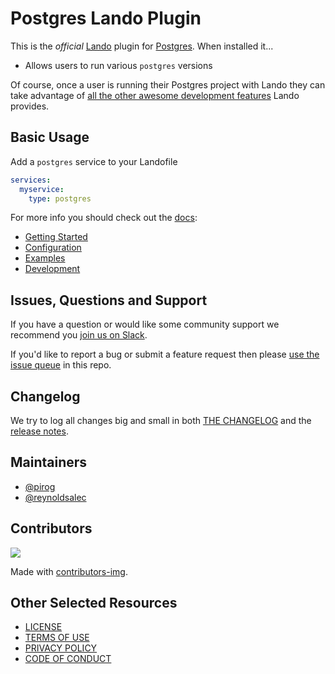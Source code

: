 # Postgres Lando Plugin

This is the _official_ [Lando](https://lando.dev) plugin for [Postgres](https://www.postgresql.org/). When installed it...

* Allows users to run various `postgres` versions

Of course, once a user is running their Postgres project with Lando they can take advantage of [all the other awesome development features](https://docs.lando.dev) Lando provides.

## Basic Usage

Add a `postgres` service to your Landofile

```yaml
services:
  myservice:
    type: postgres
```

For more info you should check out the [docs](https://docs.lando.dev/postgres):

* [Getting Started](https://docs.lando.dev/postgres/)
* [Configuration](https://docs.lando.dev/postgres/config.html)
* [Examples](https://github.com/lando/postgres/tree/main/examples)
* [Development](https://docs.lando.dev/postgres/development.html)

## Issues, Questions and Support

If you have a question or would like some community support we recommend you [join us on Slack](https://launchpass.com/devwithlando).

If you'd like to report a bug or submit a feature request then please [use the issue queue](https://github.com/lando/postgres/issues/new/choose) in this repo.

## Changelog

We try to log all changes big and small in both [THE CHANGELOG](https://github.com/lando/postgres/blob/main/CHANGELOG.md) and the [release notes](https://github.com/lando/postgres/releases).


## Maintainers

* [@pirog](https://github.com/pirog)
* [@reynoldsalec](https://github.com/reynoldsalec)

## Contributors

<a href="https://github.com/lando/postgres/graphs/contributors">
  <img src="https://contrib.rocks/image?repo=lando/postgres" />
</a>

Made with [contributors-img](https://contrib.rocks).

## Other Selected Resources

* [LICENSE](/LICENSE)
* [TERMS OF USE](https://docs.lando.dev/terms)
* [PRIVACY POLICY](https://docs.lando.dev/privacy)
* [CODE OF CONDUCT](https://docs.lando.dev/coc)

